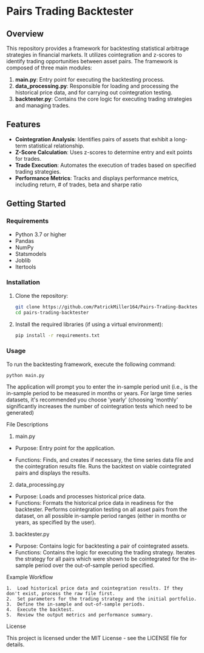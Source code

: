 # Pairs Trading Backtester

## Overview

This repository provides a framework for backtesting statistical arbitrage strategies in financial markets. 
It utilizes cointegration and z-scores to identify trading opportunities between asset pairs. 
The framework is composed of three main modules:

1. **main.py**: Entry point for executing the backtesting process.
2. **data_processing.py**: Responsible for loading and processing the historical price data, 
and for carrying out cointegration testing.
3. **backtester.py**: Contains the core logic for executing trading strategies and managing trades.

## Features

- **Cointegration Analysis**: Identifies pairs of assets that exhibit a long-term statistical relationship.
- **Z-Score Calculation**: Uses z-scores to determine entry and exit points for trades.
- **Trade Execution**: Automates the execution of trades based on specified trading strategies.
- **Performance Metrics**: Tracks and displays performance metrics, including return, # of trades, beta and sharpe ratio

## Getting Started

### Requirements

- Python 3.7 or higher
- Pandas
- NumPy
- Statsmodels
- Joblib
- Itertools

### Installation

1. Clone the repository:
   ```bash
   git clone https://github.com/PatrickMiller164/Pairs-Trading-Backtester.git
   cd pairs-trading-backtester

2. Install the required libraries (if using a virtual environment):
	```bash
	pip install -r requirements.txt

### Usage

To run the backtesting framework, execute the following command:

	python main.py

The application will prompt you to enter the in-sample period unit (i.e., is the in-sample period to be 
measured in months or years. For large time series datasets, it's recommended you choose 'yearly' 
(choosing 'monthly' significantly increases the number of cointegration tests which need to be generated)

File Descriptions

1. main.py

- Purpose: Entry point for the application.

- Functions: Finds, and creates if necessary, the time series data file and the cointegration results file.
Runs the backtest on viable cointegrated pairs and displays the results.

2. data_processing.py

- Purpose: Loads and processes historical price data.
- Functions: Formats the historical price data in readiness for the backtester. Performs cointegration 
testing on all asset pairs from the dataset, on all possible in-sample period ranges 
(either in months or years, as specified by the user).


3. backtester.py

- Purpose: Contains logic for backtesting a pair of cointegrated assets.
- Functions: Contains the logic for executing the trading strategy. Iterates the strategy for all pairs which were shown
to be cointegrated for the in-sample period over the out-of-sample period specified.



Example Workflow

	1.	Load historical price data and cointegration results. If they don't exist, process the raw file first.
	2.	Set parameters for the trading strategy and the initial portfolio.
	3.	Define the in-sample and out-of-sample periods.
	4.	Execute the backtest.
	5.	Review the output metrics and performance summary.


License

This project is licensed under the MIT License - see the LICENSE file for details.